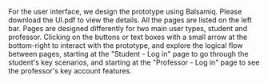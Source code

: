 For the user interface, we design the prototype using Balsamiq. Please download the UI.pdf to view the details. All the pages are listed on the left bar. Pages are designed differently for two main user types, student and professor. Clicking on the buttons or text boxes with a small arrow at the bottom-right to interact with the prototype, and explore the logical flow between pages, starting at the "Student - Log in" page to go through the student's key scenarios, and starting at the "Professor - Log in" page to see the professor's key account features.
